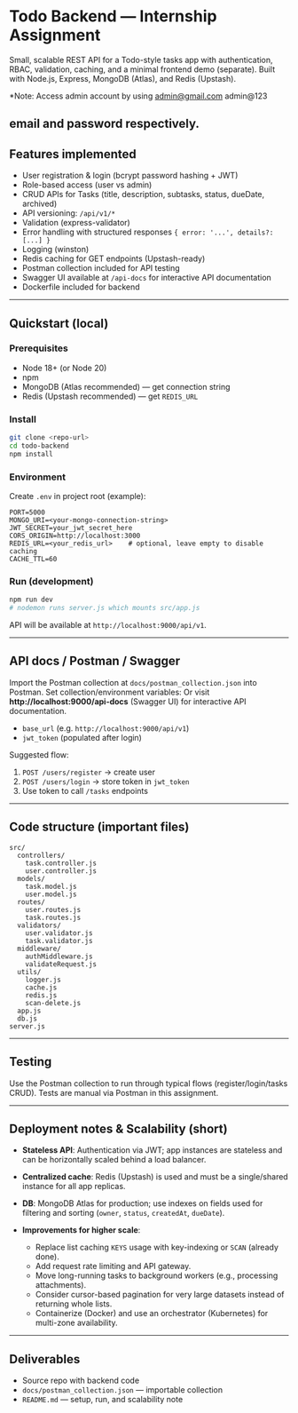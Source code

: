 # Todo Backend — Internship Assignment

Small, scalable REST API for a Todo-style tasks app with authentication, RBAC, validation, caching, and a minimal frontend demo (separate). Built with Node.js, Express, MongoDB (Atlas), and Redis (Upstash).

*Note: Access admin account by using admin@gmail.com
admin@123

email and password respectively.
---

## Features implemented

* User registration & login (bcrypt password hashing + JWT)
* Role-based access (user vs admin)
* CRUD APIs for Tasks (title, description, subtasks, status, dueDate, archived)
* API versioning: `/api/v1/*`
* Validation (express-validator)
* Error handling with structured responses `{ error: '...', details?: [...] }`
* Logging (winston)
* Redis caching for GET endpoints (Upstash-ready)
* Postman collection included for API testing
* Swagger UI available at `/api-docs` for interactive API documentation
* Dockerfile included for backend 
---

## Quickstart (local)

### Prerequisites

* Node 18+ (or Node 20)
* npm
* MongoDB (Atlas recommended) — get connection string
* Redis (Upstash recommended) — get `REDIS_URL`

### Install

```bash
git clone <repo-url>
cd todo-backend
npm install
```

### Environment

Create `.env` in project root (example):

```
PORT=5000
MONGO_URI=<your-mongo-connection-string>
JWT_SECRET=your_jwt_secret_here
CORS_ORIGIN=http://localhost:3000
REDIS_URL=<your_redis_url>    # optional, leave empty to disable caching
CACHE_TTL=60
```

### Run (development)

```bash
npm run dev
# nodemon runs server.js which mounts src/app.js
```

API will be available at `http://localhost:9000/api/v1`.

---

## API docs / Postman / Swagger

Import the Postman collection at `docs/postman_collection.json` into Postman. Set collection/environment variables:
Or visit **http://localhost:9000/api-docs** (Swagger UI) for interactive API documentation.

* `base_url` (e.g. `http://localhost:9000/api/v1`)
* `jwt_token` (populated after login)

Suggested flow:

1. `POST /users/register` → create user
2. `POST /users/login` → store token in `jwt_token`
3. Use token to call `/tasks` endpoints

---

## Code structure (important files)

```
src/
  controllers/
    task.controller.js
    user.controller.js
  models/
    task.model.js
    user.model.js
  routes/
    user.routes.js
    task.routes.js
  validators/
    user.validator.js
    task.validator.js
  middleware/
    authMiddleware.js
    validateRequest.js
  utils/
    logger.js
    cache.js
    redis.js
    scan-delete.js
  app.js
  db.js
server.js
```

---

## Testing

Use the Postman collection to run through typical flows (register/login/tasks CRUD). Tests are manual via Postman in this assignment.

---

## Deployment notes & Scalability (short)

* **Stateless API**: Authentication via JWT; app instances are stateless and can be horizontally scaled behind a load balancer.
* **Centralized cache**: Redis (Upstash) is used and must be a single/shared instance for all app replicas.
* **DB**: MongoDB Atlas for production; use indexes on fields used for filtering and sorting (`owner`, `status`, `createdAt`, `dueDate`).
* **Improvements for higher scale**:

  * Replace list caching `KEYS` usage  with key-indexing or `SCAN` (already done).
  * Add request rate limiting and API gateway.
  * Move long-running tasks to background workers (e.g., processing attachments).
  * Consider cursor-based pagination for very large datasets instead of returning whole lists.
  * Containerize (Docker) and use an orchestrator (Kubernetes) for multi-zone availability.

---

## Deliverables

* Source repo with backend code
* `docs/postman_collection.json` — importable collection
* `README.md` — setup, run, and scalability note
